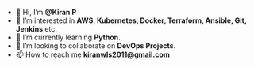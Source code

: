 - 👋 Hi, I’m **@Kiran P**
- 👀 I’m interested in **AWS, Kubernetes, Docker, Terraform, Ansible, Git, Jenkins** etc.
- 🌱 I’m currently learning **Python**.
- 💞️ I’m looking to collaborate on **DevOps Projects**.
- 📫 How to reach me **kiranwls2011@gmail.com**

<!---
kiranpe/kiranpe is a ✨ special ✨ repository because its `README.md` (this file) appears on your GitHub profile.
You can click the Preview link to take a look at your changes.
--->
